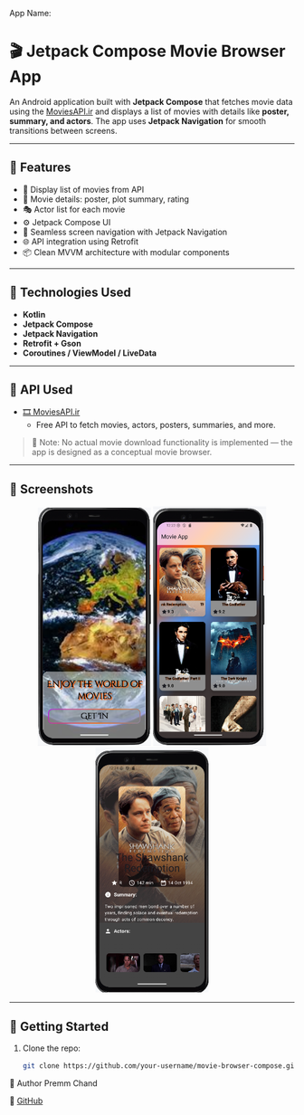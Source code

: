 App Name: 

# 🎬 Jetpack Compose Movie Browser App

An Android application built with **Jetpack Compose** that fetches movie data using the [MoviesAPI.ir](https://moviesapi.ir/api/v1/) and displays a list of movies with details like **poster, summary, and actors**. The app uses **Jetpack Navigation** for smooth transitions between screens.

---

## 📱 Features

- 🎥 Display list of movies from API
- 📖 Movie details: poster, plot summary, rating
- 🎭 Actor list for each movie
- ⚙️ Jetpack Compose UI
- 🔁 Seamless screen navigation with Jetpack Navigation
- 🌐 API integration using Retrofit
- 📦 Clean MVVM architecture with modular components

---

## 🔧 Technologies Used

- **Kotlin**
- **Jetpack Compose**
- **Jetpack Navigation**
- **Retrofit + Gson**
- **Coroutines / ViewModel / LiveData**

---

## 🔗 API Used

- [🎞️ MoviesAPI.ir](https://moviesapi.ir/api/v1/)
    - Free API to fetch movies, actors, posters, summaries, and more.

> 📝 Note: No actual movie download functionality is implemented — the app is designed as a conceptual movie browser.

---

## 📸 Screenshots

<div align="center">
  <img src="assets/images/first_screen.png" width="200"/>
  <img src="assets/images/home_screen.png" width="200"/>
  <img src="assets/images/detai_screen.png" width="200"/>
</div>

---

## 🚀 Getting Started

1. Clone the repo:
   ```bash
   git clone https://github.com/your-username/movie-browser-compose.git

👤 Author
Premm Chand

🔗 [GitHub](https://github.com/PremmChand)

